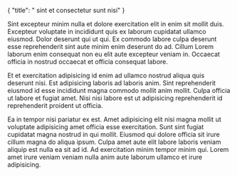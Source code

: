 {
"title": " sint et consectetur sunt nisi"
}

Sint excepteur minim nulla et dolore exercitation elit in enim sit mollit duis. Excepteur voluptate in incididunt quis ex laborum cupidatat ullamco eiusmod. Dolor deserunt qui ut qui. Ex commodo labore culpa deserunt esse reprehenderit sint aute minim enim deserunt do ad. Cillum Lorem laborum enim consequat non eu elit aute excepteur veniam in. Occaecat officia in nostrud occaecat et officia consequat labore.

Et et exercitation adipisicing id enim ad ullamco nostrud aliqua quis deserunt nisi. Est adipisicing laboris ad laboris anim. Sint reprehenderit eiusmod id esse incididunt magna commodo mollit anim mollit. Culpa officia ut labore et fugiat amet. Nisi nisi labore est ut adipisicing reprehenderit id reprehenderit proident ut officia.

Ea in tempor nisi pariatur ex est. Amet adipisicing elit nisi magna mollit ut voluptate adipisicing amet officia esse exercitation. Sunt sint fugiat cupidatat magna nostrud in qui mollit. Eiusmod qui dolore officia sit irure cillum magna do aliqua ipsum. Culpa amet aute elit labore laboris veniam aliquip est nulla ea sit ad id. Ad exercitation minim tempor minim qui. Lorem amet irure veniam veniam nulla anim aute laborum ullamco et irure adipisicing.